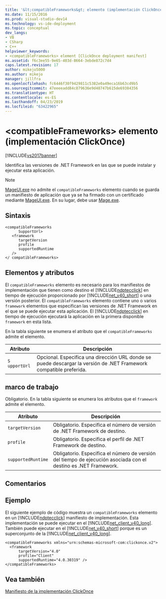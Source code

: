 ```yaml
---
title: '&lt;compatibleFrameworks&gt; elemento (implementación ClickOnce) | Microsoft Docs'
ms.date: 11/15/2016
ms.prod: visual-studio-dev14
ms.technology: vs-ide-deployment
ms.topic: conceptual
dev_langs:
- VB
- CSharp
- C++
helpviewer_keywords:
- <compatibleFrameworks> element [ClickOnce deployment manifest]
ms.assetid: f6c3ee55-9e65-403d-8664-3ebde872c7d4
caps.latest.revision: 17
author: mikejo5000
ms.author: mikejo
manager: jillfra
ms.openlocfilehash: fc6446f30f9429811c5382e0a49eca16b63cd9b5
ms.sourcegitcommit: 47eeeeadd84c879636e9d48747b615de69384356
ms.translationtype: HT
ms.contentlocale: es-ES
ms.lasthandoff: 04/23/2019
ms.locfileid: "63422965"
---
```

# <a name="ltcompatibleframeworksgt-element-clickonce-deployment"></a>&lt;compatibleFrameworks&gt; elemento (implementación ClickOnce)
[!INCLUDE[vs2017banner](../includes/vs2017banner.md)]

Identifica las versiones de .NET Framework en las que se puede instalar y ejecutar esta aplicación.  
  
> [!NOTE]
> [MageUI.exe](http://msdn.microsoft.com/library/f9e130a6-8117-49c4-839c-c988f641dc14) no admite el `compatibleFrameworks` elemento cuando se guarda un manifiesto de aplicación que ya se ha firmado con un certificado mediante [MageUI.exe](http://msdn.microsoft.com/library/f9e130a6-8117-49c4-839c-c988f641dc14). En su lugar, debe usar [Mage.exe](http://msdn.microsoft.com/library/77dfe576-2962-407e-af13-82255df725a1).  
  
## <a name="syntax"></a>Sintaxis  
  
```  
<compatibleFrameworks  
      SupportUrl>   
   <framework  
      targetVersion  
      profile  
      supportedRuntime  
   />   
</ compatibleFrameworks>  
```  
  
## <a name="elements-and-attributes"></a>Elementos y atributos  
 El `compatibleFrameworks` elemento es necesario para los manifiestos de implementación que tienen como destino el [!INCLUDE[ndptecclick](../includes/ndptecclick-md.md)] en tiempo de ejecución proporcionado por [!INCLUDE[net_v40_short](../includes/net-v40-short-md.md)] o una versión posterior. El `compatibleFrameworks` elemento contiene uno o varios `framework` elementos que especifican las versiones de .NET Framework en el que se puede ejecutar esta aplicación. El [!INCLUDE[ndptecclick](../includes/ndptecclick-md.md)] en tiempo de ejecución ejecutará la aplicación en la primera disponible `framework` en esta lista.  
  
 En la tabla siguiente se enumera el atributo que el `compatibleFrameworks` admite el elemento.  
  
|Atributo|Descripción|  
|---------------|-----------------|  
|`S` `upportUrl`|Opcional. Especifica una dirección URL donde se puede descargar la versión de .NET Framework compatible preferida.|  
  
## <a name="framework"></a>marco de trabajo  
 Obligatorio. En la tabla siguiente se enumera los atributos que el `framework` admite el elemento.  
  
|Atributo|Descripción|  
|---------------|-----------------|  
|`targetVersion`|Obligatorio. Especifica el número de versión de .NET Framework de destino.|  
|`profile`|Obligatorio. Especifica el perfil de .NET Framework de destino.|  
|`supportedRuntime`|Obligatorio. Especifica el número de versión del tiempo de ejecución asociada con el destino es .NET Framework.|  
  
## <a name="remarks"></a>Comentarios  
  
## <a name="example"></a>Ejemplo  
 El siguiente ejemplo de código muestra un `compatibleFrameworks` elemento en un [!INCLUDE[ndptecclick](../includes/ndptecclick-md.md)] manifiesto de implementación. Esta implementación se puede ejecutar en el [!INCLUDE[net_client_v40_long](../includes/net-client-v40-long-md.md)]. También puede ejecutar en el [!INCLUDE[net_v40_short](../includes/net-v40-short-md.md)] porque es un superconjunto de la [!INCLUDE[net_client_v40_long](../includes/net-client-v40-long-md.md)].  
  
```  
<compatibleFrameworks xmlns="urn:schemas-microsoft-com:clickonce.v2">  
  <framework   
      targetVersion="4.0"   
      profile="Client"   
      supportedRuntime="4.0.30319" />  
</compatibleFrameworks>  
```  
  
## <a name="see-also"></a>Vea también  
 [Manifiesto de la implementación ClickOnce](../deployment/clickonce-deployment-manifest.md)
